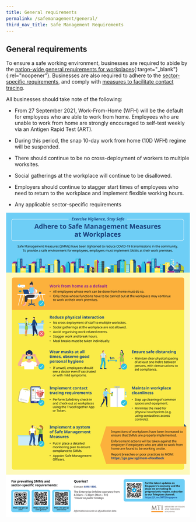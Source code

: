 ```yaml
---
title: General requirements
permalink: /safemanagement/general/
third_nav_title: Safe Management Requirements
---
```


## General requirements

To ensure a safe working environment, businesses are required to abide by the [nation-wide general requirements for workplaces](https://www.mom.gov.sg/covid-19/requirements-for-safe-management-measures){:target="_blank"}{:rel="noopener"}. Businesses are also required to adhere to the [sector-specific requirements](/safemanagement/sector/), and comply with [measures to facilitate contact tracing](/safemanagement/safeentry/).

All businesses should take note of the following:

- From 27 September 2021, Work-From-Home (WFH) will be the default for employees who are able to work from home. Employees who are unable to work from home are strongly encouraged to self-test weekly via an Antigen Rapid Test (ART).

- During this period, the snap 10-day work from home (10D WFH) regime will be suspended.

- There should continue to be no cross-deployment of workers to multiple worksites.

- Social gatherings at the workplace will continue to be disallowed.

- Employers should continue to stagger start times of employees who need to return to the workplace and implement flexible working hours.

- Any applicable sector-specific requirements

![SMR](/images/covid/Adhere_to_Safe_Management_Measures_at_Workplaces_Infographic_v3.jpg 'SMR')
